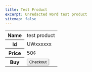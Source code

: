 ```yaml
---
title: Test Product
excerpt: Unredacted Word test product
sitemap: false
---
```



<table class="blocktable">
  <tbody>
    <tr>
      <th>Name</th>
      <td>test product</td>
    </tr>
    <tr>
      <th>Id</th>
      <td>UWxxxxxx</td>
    </tr>
    <tr>
      <th>Price</th>
      <td>50¢</td>
    </tr>
    <tr>
      <th>Buy</th>
      <td>
        <button 
          class="buy-now js-buynow"
          data-sku="sku_GFaLoG9zbeZ8gK"
          data-quantity="1"
          data-price="0.50"
          role="link">
          Checkout
        </button>
        <div class="js-stripe-errors"></div>
      </td>
    </tr>
  </tbody>
</table>
